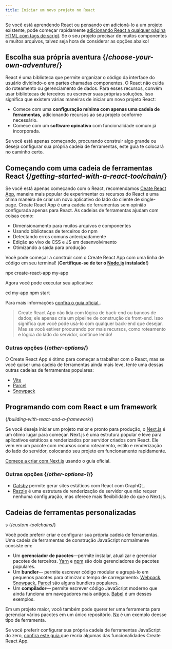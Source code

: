 ```yaml
---
title: Iniciar um novo projeto no React
---
```


<Intro>

Se você está aprendendo React ou pensando em adicioná-lo a um projeto existente, pode começar rapidamente  [adicionando React a qualquer página HTML com tags de script](/learn/add-react-to-a-website). Se o seu projeto precisar de muitos componentes e muitos arquivos, talvez seja hora de considerar as opções abaixo!

</Intro>

## Escolha sua própria aventura {/*choose-your-own-adventure*/}

React é uma biblioteca que permite organizar o código da interface do usuário dividindo-o em partes chamadas componentes. O React não cuida do roteamento ou gerenciamento de dados. Para esses recursos, convém usar bibliotecas de terceiros ou escrever suas próprias soluções. Isso significa que existem várias maneiras de iniciar um novo projeto React:

* Comece com uma **configuração mínima com apenas uma cadeia de ferramentas,** adicionando recursos ao seu projeto conforme necessário.
* Comece com um **software opinativo** com funcionalidade comum já incorporada.

Se você está apenas começando, procurando construir algo grande ou deseja configurar sua própria cadeia de ferramentas, este guia te colocará no caminho certo.

## Começando com uma cadeia de ferramentas React {/*getting-started-with-a-react-toolchain*/}

Se você está apenas começando com o React, recomendamos [Ceate React App](https://create-react-app.dev/),  maneira mais popular de experimentar os recursos do React e uma ótima maneira de criar um novo aplicativo do lado do cliente de single-page. Create React App é uma cadeia de ferramentas sem opinião configurada apenas para React. As cadeias de ferramentas ajudam com coisas como:

* Dimensionamento para muitos arquivos e componentes
* Usando bibliotecas de terceiros do npm
* Detectando erros comuns antecipadamente
* Edição ao vivo de CSS e JS em desenvolvimento
* Otimizando a saída para produção

Você pode começar a construir com o Create React App com uma linha de código em seu terminal! (**Certifique-se de ter o [Node.js](https://nodejs.org/) instalado!**)

<TerminalBlock>

npx create-react-app my-app

</TerminalBlock>

Agora você pode executar seu aplicativo:

<TerminalBlock>

cd my-app
npm start

</TerminalBlock>

Para mais informações [confira o guia oficial ](https://create-react-app.dev/docs/getting-started).

> Create React App não lida com lógica de back-end ou bancos de dados; ele apenas cria um pipeline de construção de front-end. Isso significa que você pode usá-lo com qualquer back-end que desejar. Mas se você estiver procurando por mais recursos, como roteamento e lógica do lado do servidor, continue lendo!

### Outras opções {/*other-options*/}

O Create React App é ótimo para começar a trabalhar com o React, mas se você quiser uma cadeia de ferramentas ainda mais leve, tente uma dessas outras cadeias de ferramentas populares:

* [Vite](https://vitejs.dev/guide/)
* [Parcel](https://parceljs.org/)
* [Snowpack](https://www.snowpack.dev/tutorials/react)

## Programando com com React e um framework
 {/*building-with-react-and-a-framework*/}

Se você deseja iniciar um projeto maior e pronto para produção, o [Next.js](https://nextjs.org/) é um ótimo lugar para começar. Next.js é uma estrutura popular e leve para aplicativos estáticos e renderizados por servidor criados com React. Ele vem em um pacote com recursos como roteamento, estilo e renderização do lado do servidor, colocando seu projeto em funcionamento rapidamente.

[Comece a criar com Next.js](https://nextjs.org/docs/getting-started) usando o guia oficial.

### Outras opções {/*other-options-1*/}

* [Gatsby](https://www.gatsbyjs.org/) permite gerar sites estáticos com React com GraphQL.
* [Razzle](https://razzlejs.org/)  é uma estrutura de renderização de servidor que não requer nenhuma configuração, mas oferece mais flexibilidade do que o Next.js.

## Cadeias de ferramentas personalizadas
s {/*custom-toolchains*/}

Você pode preferir criar e configurar sua própria cadeia de ferramentas. Uma cadeia de ferramentas de construção JavaScript normalmente consiste em:

* Um **gerenciador de pacotes**—permite instalar, atualizar e gerenciar pacotes de terceiros. [Yarn](https://yarnpkg.com/) e [npm](https://www.npmjs.com/) são dois gerenciadores de pacotes populares.
* Um **bundler**— permite escrever código modular e agrupá-lo em pequenos pacotes para otimizar o tempo de carregamento. [Webpack](https://webpack.js.org/), [Snowpack](https://www.snowpack.dev/), [Parcel](https://parceljs.org/) são alguns bundlers populares.
* Um **compilador**— permite escrever código JavaScript moderno que ainda funciona em navegadores mais antigos. [Babel](https://babeljs.io/) é um desses exemplos.

Em um projeto maior, você também pode querer ter uma ferramenta para gerenciar vários pacotes em um único repositório.  [Nx](https://nx.dev/react) é um exemplo deesse tipo de ferramenta.

Se você preferir configurar sua própria cadeia de ferramentas JavaScript do zero, [confira este guia ](https://blog.usejournal.com/creating-a-react-app-from-scratch-f3c693b84658) que recria algumas das funcionalidades Create React App.
